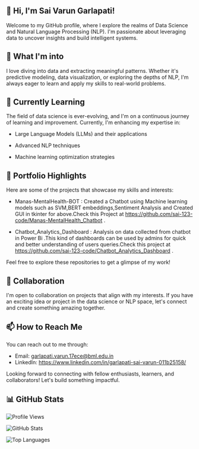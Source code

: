## 👋 Hi, I'm Sai Varun Garlapati!

Welcome to my GitHub profile, where I explore the realms of Data Science and Natural Language Processing (NLP). I'm passionate about leveraging data to uncover insights and build intelligent systems.

## 👀 What I'm into

I love diving into data and extracting meaningful patterns. Whether it's predictive modeling, data visualization, or exploring the depths of NLP, I'm always eager to learn and apply my skills to real-world problems.

## 🌱 Currently Learning

The field of data science is ever-evolving, and I'm on a continuous journey of learning and improvement. Currently, I'm enhancing my expertise in:

- Large Language Models (LLMs) and their applications

- Advanced NLP techniques

- Machine learning optimization strategies

## 💼 Portfolio Highlights

Here are some of the projects that showcase my skills and interests:

- Manas-MentalHealth-BOT :
  Created a Chatbot using Machine learning models such as SVM,BERT embeddings,Sentiment Analysis and Created GUI in tkinter for above.Check this Project at
  https://github.com/sai-123-code/Manas-MentalHealth_Chatbot .
  
- Chatbot_Analytics_Dashboard :
  Analysis on data collected from chatbot in Power Bi .This kind of dashboards can be used by admins for quick and better understanding of users queries.Check this project 
  at https://github.com/sai-123-code/Chatbot_Analytics_Dashboard .
  
Feel free to explore these repositories to get a glimpse of my work!

## 💞️ Collaboration

I'm open to collaboration on projects that align with my interests. If you have an exciting idea or project in the data science or NLP space, let's connect and create something amazing together.

## 📫 How to Reach Me

You can reach out to me through:
- Email: garlapati.varun.17ece@bml.edu.in
- LinkedIn: https://www.linkedin.com/in/garlapati-sai-varun-011b25158/

Looking forward to connecting with fellow enthusiasts, learners, and collaborators! Let's build something impactful.

##  📊 GitHub Stats
![Profile Views](https://komarev.com/ghpvc/?username=sai-123-code&color=blue&style=flat)

![GitHub Stats](https://github-readme-stats.vercel.app/api?username=sai-123-code&show_icons=true&theme=radical)

![Top Languages](https://github-readme-stats.vercel.app/api/top-langs/?username=sai-123-code&layout=compact&theme=radical)









<!---
sai-123-code/sai-123-code is a ✨ special ✨ repository because its `README.md` (this file) appears on your GitHub profile.
You can click the Preview link to take a look at your changes.
--->
